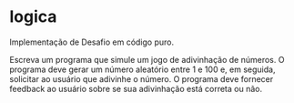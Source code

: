 # logica
Implementação de Desafio em código puro.

Escreva um programa que simule um jogo de adivinhação de números. O programa deve gerar um número aleatório entre 1 e 100 e, em seguida, solicitar ao usuário que adivinhe o número. O programa deve fornecer feedback ao usuário sobre se sua adivinhação está correta ou não.

